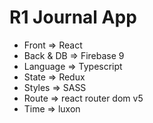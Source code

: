 # R1 Journal App 
- Front => React
- Back & DB => Firebase 9
- Language => Typescript
- State => Redux
- Styles => SASS
- Route => react router dom v5
- Time => luxon
